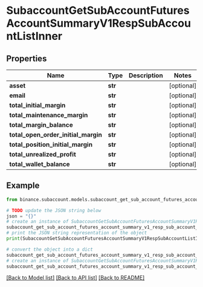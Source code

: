 # SubaccountGetSubAccountFuturesAccountSummaryV1RespSubAccountListInner


## Properties

Name | Type | Description | Notes
------------ | ------------- | ------------- | -------------
**asset** | **str** |  | [optional] 
**email** | **str** |  | [optional] 
**total_initial_margin** | **str** |  | [optional] 
**total_maintenance_margin** | **str** |  | [optional] 
**total_margin_balance** | **str** |  | [optional] 
**total_open_order_initial_margin** | **str** |  | [optional] 
**total_position_initial_margin** | **str** |  | [optional] 
**total_unrealized_profit** | **str** |  | [optional] 
**total_wallet_balance** | **str** |  | [optional] 

## Example

```python
from binance.subaccount.models.subaccount_get_sub_account_futures_account_summary_v1_resp_sub_account_list_inner import SubaccountGetSubAccountFuturesAccountSummaryV1RespSubAccountListInner

# TODO update the JSON string below
json = "{}"
# create an instance of SubaccountGetSubAccountFuturesAccountSummaryV1RespSubAccountListInner from a JSON string
subaccount_get_sub_account_futures_account_summary_v1_resp_sub_account_list_inner_instance = SubaccountGetSubAccountFuturesAccountSummaryV1RespSubAccountListInner.from_json(json)
# print the JSON string representation of the object
print(SubaccountGetSubAccountFuturesAccountSummaryV1RespSubAccountListInner.to_json())

# convert the object into a dict
subaccount_get_sub_account_futures_account_summary_v1_resp_sub_account_list_inner_dict = subaccount_get_sub_account_futures_account_summary_v1_resp_sub_account_list_inner_instance.to_dict()
# create an instance of SubaccountGetSubAccountFuturesAccountSummaryV1RespSubAccountListInner from a dict
subaccount_get_sub_account_futures_account_summary_v1_resp_sub_account_list_inner_from_dict = SubaccountGetSubAccountFuturesAccountSummaryV1RespSubAccountListInner.from_dict(subaccount_get_sub_account_futures_account_summary_v1_resp_sub_account_list_inner_dict)
```
[[Back to Model list]](../README.md#documentation-for-models) [[Back to API list]](../README.md#documentation-for-api-endpoints) [[Back to README]](../README.md)


